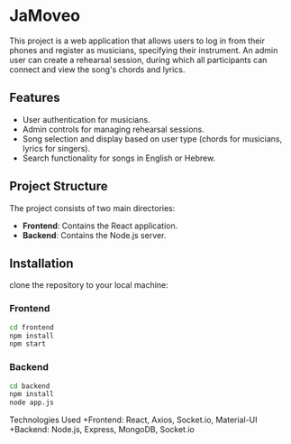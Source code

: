 # JaMoveo

This project is a web application that allows users to log in from their phones and register as musicians, specifying their instrument. An admin user can create a rehearsal session, during which all participants can connect and view the song's chords and lyrics.

## Features

- User authentication for musicians.
- Admin controls for managing rehearsal sessions.
- Song selection and display based on user type (chords for musicians, lyrics for singers).
- Search functionality for songs in English or Hebrew.

## Project Structure

The project consists of two main directories:

- **Frontend**: Contains the React application.
- **Backend**: Contains the Node.js server.

## Installation

clone the repository to your local machine:

### Frontend

```bash
cd frontend
npm install
npm start
```

### Backend

```bash
cd backend
npm install
node app.js
 ```

Technologies Used
+Frontend: React, Axios, Socket.io, Material-UI
+Backend: Node.js, Express, MongoDB, Socket.io
